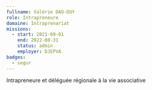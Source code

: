```yaml
---
fullname: Valérie DAO-DUY
role: Intrapreneure
domaine: Intraprenariat
missions:
  - start: 2021-09-01
    end: 2022-08-31
    status: admin
    employer: DJEPVA
badges:
  - segur
---
```


Intrapreneure et déléguée régionale à la vie associative
